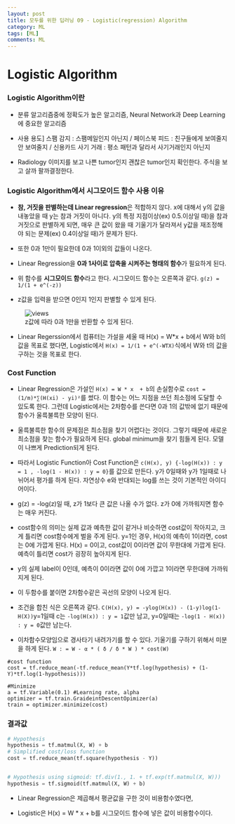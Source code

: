 ```yaml
---
layout: post
title: 모두를 위한 딥러닝 09 - Logistic(regression) Algorithm
category: ML
tags: [ML]
comments: ML
---
```


# Logistic Algorithm

### Logistic Algorithm이란

- 분류 알고리즘중에 정확도가 높은 알고리즘, Neural Network과 Deep Learning에 중요한 알고리즘

- 사용 용도] 스팸 감지 : 스팸메일인지 아닌지 / 페이스북 피드 : 친구들에게 보여줄지 안 보여줄지 / 신용카드 사기 거래 : 평소 패턴과 달라서 사기거래인지 아닌지

- Radiology 이미지를 보고 나쁜 tumor인지 괜찮은 tumor인지 확인한다. 주식을 보고 살까 팔까결정한다.

### Logistic Algorithm에서 시그모이드 함수 사용 이유

- **참, 거짓을 판별하는데 Linear regression**은 적합하지 않다. x에 대해서 y의 값을 내놓았을 때 y는 참과 거짓이 아니다. y의 특정 지점이상(ex) 0.5.이상일 때)을 참과 거짓으로 판별하게 되면, 매우 큰 값이 왔을 때 기울기가 달라져서 y값을 재조정해야 되는 문제(ex) 0.4이상일 때)가 문제가 된다.

- 또한 0과 1만이 필요한데 0과 1이외의 값들이 나온다.

- Linear Regression을 **0과 1사이로 압축을 시켜주는 형태의 함수**가 필요하게 된다.

- 위 함수를 **시그모이드 함수**라고 한다. 시그모이드 함수는 오른쪽과 같다. `g(z) = 1/(1 + e^(-z))`

- z값을 입력을 받으면 0인지 1인지 판별할 수 있게 된다.

<figure>
<img src="https://imgur.com/CChMbNr.png" alt="views">
<figcaption>z값에 따라 0과 1만을 반환할 수 있게 된다.</figcaption>
</figure>
</center>

- Linear Regerssion에서 컴퓨터는 가설을 세울 때 H(x) = W*x + b에서 W와 b의 값을 목표로 했다면, Logistic에서 `H(x) = 1/(1 + e^(-WTX)`식에서 W와 t의 값을 구하는 것을 목표로 한다.

### Cost Function

- Linear Regression은 가설인 `H(x) = W * x  + b`의 손실함수로 `cost = (1/m)*∑(H(xi) - yi)²`를 썼다. 이 함수는 어느 지점을 쓰던 최소점에 도달할 수 있도록 한다. 그런데 Logistic에서는 2차함수를 쓴다면 0과 1의 값밖에 없기 때문에 함수가 울륵불륵한 모양이 된다.

- 울륵불륵한 함수의 문제점은 최소점을 찾기 어렵다는 것이다. 그렇기 때문에 새로운 최소점을 찾는 함수가 필요하게 된다. global minimum을 찾기 힘들게 된다. 모델이 나쁘게 Prediction되게 된다.

- 따라서 Logistic Function아 Cost Function은 `c(H(x), y) {-log(H(x)) : y = 1 , -log(1 - H(x)) : y = 0}`를 값으로 만든다. y가 0일때와 y가 1일때로 나뉘어서 평가를 하게 된다. 자연상수 e와 반대되는 log를 쓰는 것이 기본적인 아이디어이다.

- g(z) = -log(z)일 때, z가 1보다 큰 값은 나올 수가 없다. z가 0에 가까워지면 함수는 매우 커진다.

- cost함수의 의미는 실제 값과 예측한 값이 같거나 비슷하면 cost값이 작아지고, 크게 틀리면 cost함수에게 벌을 주게 된다. y=1인 경우, H(x)의 예측이 1이라면, cost는 0에 가깝게 된다. H(x) = 0이고, cost값이 0이라면 값이 무한대에 가깝게 된다. 예측이 틀리면 cost가 굉장히 높아지게 된다.

- y의 실제 label이 0인데, 예측이 0이라면 값이 0에 가깝고 1이라면 무한대에 가까워지게 된다.  

- 이 두함수를 붙이면 2차함수같은 곡선의 모양이 나오게 된다.

- 조건을 합친 식은 오른쪽과 같다. `C(H(x), y) = -ylog(H(x)) - (1-y)log(1-H(X))`y=1일때 c는 `-log(H(x)) : y = 1`값만 남고, y=0일때는 `-log(1 - H(x)) : y = 0`값만 남는다.

- 이차함수모양임으로 경사타기 내려가기를 할 수 있다. 기울기를 구하기 위해서 미분을 하게 된다. `W : = W - α * ( δ / δ * W ) * cost(W)`

```
#cost function
cost = tf.reduce_mean(-tf.reduce_mean(Y*tf.log(hypothesis) + (1-Y)*tf.log(1-hypothesis)))

#Minimize
a = tf.Variable(0.1) #Learning rate, alpha
optimizer = tf.train.GraideintDescentOpimizer(a)
train = optimizer.minimize(cost)
```

### 결과값

```python
# Hypothesis
hypothesis = tf.matmul(X, W) + b
# Simplified cost/loss function
cost = tf.reduce_mean(tf.square(hypothesis - Y))


# Hypothesis using sigmoid: tf.div(1., 1. + tf.exp(tf.matmul(X, W)))
hypothesis = tf.sigmoid(tf.matmul(X, W) + b)
```

- Linear Regression은 제곱해서 평균값을 구한 것이 비용함수였다면,

- Logistic은 H(x) = W * x + b를 시그모이드 함수에 넣은 값이 비용함수이다.











